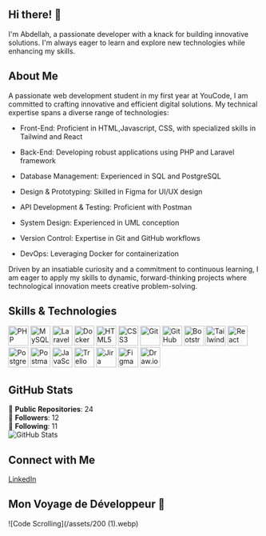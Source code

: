 ## Hi there! 👋

I'm Abdellah, a passionate developer with a knack for building innovative solutions. I'm always eager to learn and explore new technologies while enhancing my skills.

## About Me

A passionate web development student in my first year at YouCode, I am committed to crafting innovative and efficient digital solutions. My technical expertise spans a diverse range of technologies:

- Front-End: Proficient in HTML,Javascript, CSS, with specialized skills in Tailwind and React

- Back-End: Developing robust applications using PHP and Laravel framework

- Database Management: Experienced in SQL and PostgreSQL

- Design & Prototyping: Skilled in Figma for UI/UX design

- API Development & Testing: Proficient with Postman

- System Design: Experienced in UML conception

- Version Control: Expertise in Git and GitHub workflows

- DevOps: Leveraging Docker for containerization

Driven by an insatiable curiosity and a commitment to continuous learning, I am eager to apply my skills to dynamic, forward-thinking projects where technological innovation meets creative problem-solving.

## Skills & Technologies

<p align="left">
  <img src="https://img.icons8.com/color/48/000000/php.png" alt="PHP" width="40" height="40"/>
  <img src="https://img.icons8.com/color/48/000000/mysql-logo.png" alt="MySQL" width="40" height="40"/>
  <img src="https://img.icons8.com/fluency/48/000000/laravel.png" alt="Laravel" width="40" height="40"/>
  <img src="https://img.icons8.com/fluency/48/000000/docker.png" alt="Docker" width="40" height="40"/>
  <img src="https://img.icons8.com/color/48/000000/html-5.png" alt="HTML5" width="40" height="40"/>
  <img src="https://img.icons8.com/color/48/000000/css3.png" alt="CSS3" width="40" height="40"/>
  <img src="https://img.icons8.com/color/48/000000/git.png" alt="Git" width="40" height="40"/>
  <img src="https://img.icons8.com/glyph-neue/64/000000/github.png" alt="GitHub" width="40" height="40">
  <img src="https://img.icons8.com/color/48/000000/bootstrap.png" alt="Bootstrap" width="40"height="40">
  <img src="https://img.icons8.com/color/48/000000/tailwindcss.png" alt="Tailwind CSS" width="40" height="40"/>
  <img src="https://img.icons8.com/officel/40/000000/react.png" alt="React" width="40" height="40"/>
  <img src="https://img.icons8.com/color/48/000000/postgreesql.png" alt="PostgreSQL" width="40" height="40"/>
  <img src="https://img.icons8.com/dusk/64/000000/postman-api.png" alt="Postman" width="40" height="40">
  <img src="https://img.icons8.com/color/48/000000/javascript.png" alt="JavaScript" width="40" height="40"/>
  <img src="https://img.icons8.com/color/48/000000/trello.png" alt="Trello" width="40" height="40"/> <img src="https://img.icons8.com/color/48/000000/jira.png" alt="Jira" width="40" height="40"/>
  <img src="https://img.icons8.com/color/48/000000/figma.png" alt="Figma" width="40" height="40"/>
  <img src="https://img.icons8.com/external-tal-revivo-color-tal-revivo/48/000000/external-draw-io-is-a-free-online-diagram-software-logo-color-tal-revivo.png" alt="Draw.io" width="40" height="40"/>
</p>


## GitHub Stats

🔹 **Public Repositories**: 24  
🔹 **Followers**: 12  
🔹 **Following**: 11  
![GitHub Stats](https://github-readme-stats.vercel.app/api?username=Abdellah-EL-malky&show_icons=true&theme=radical)

## Connect with Me

[LinkedIn](https://www.linkedin.com/in/abdellah-el-malky-3515761b5/)

## Mon Voyage de Développeur 🚀


![Code Scrolling](/assets/200 (1).webp)

